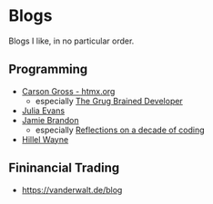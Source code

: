 # Blogs

Blogs I like, in no particular order.

## Programming

- [Carson Gross - htmx.org](https://htmx.org/essays/)
  - especially [The Grug Brained Developer](https://grugbrain.dev) 
- [Julia Evans](https://jvns.ca)
- [Jamie Brandon](https://www.scattered-thoughts.net)
  - especially [Reflections on a decade of coding](https://www.scattered-thoughts.net/writing/reflections-on-a-decade-of-coding/)
- [Hillel Wayne](https://www.hillelwayne.com)

## Fininancial Trading
- https://vanderwalt.de/blog

